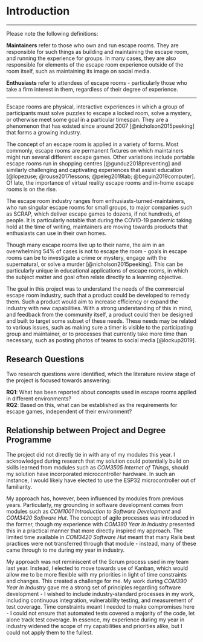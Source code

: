
# Introduction

<!--
The introduction has several purposes. Clearly one is to set the scene for the
project by giving a little relevant background information - try to grab the
reader's interest early. Another is to clearly elucidate the aims and objectives
of the project and the constraints that might affect the way in which the
project is carried out. If the project involves the solution of a specific
problem or the production of a specific system this should be clearly specified
in an informal way. Finally, the introduction should summarise the remaining
chapters of the dissertation, in effect giving the reader an overview of what is
to come.

The type of project will dictate the content and structure of the following
chapters and you should discuss this with your supervisor. For example, for a
theoretical project it is likely that several chapters will be devoted to
constructing the theoretical foundations for the project and will consist of
your own interpretation and synthesis of existing work with suitable examples
discussed throughout. A sequence of chapters that cover theoretical framework,
conditions and assumptions and theory application and comparisons may be
appropriate. For an experimental project, the experimental goals, design,
execution and evaluation might be covered. What now follows is a typical
structure for a 'design and build' project. 

At the end of chapter 1, you should include a brief discussion of your view of
the relationship between your project, and your degree programme. In your
discussion, you should mention any advantages or challenges created by this
relationship.
-->

---

Please note the following definitions:

**Maintainers** refer to those who own and run escape rooms. They are
responsible for such things as building and maintaining the escape room, and
running the experience for groups. In many cases, they are also responsible for
elements of the escape room experience outside of the room itself, such as
maintaining its image on social media.

**Enthusiasts** refer to attendees of escape rooms - particularly those who take
a firm interest in them, regardless of their degree of experience. 

---

Escape rooms are physical, interactive experiences in which a group of
participants must solve puzzles to escape a locked room, solve a mystery, or
otherwise meet some goal in a particular timespan. They are a phenomenon that
has existed since around 2007 [@nicholson2015peeking] that forms a growing
industry.

The concept of an escape room is applied in a variety of forms. Most commonly,
escape rooms are permanent fixtures on which maintainers might run several
different escape games. Other variations include portable escape rooms run in
shopping centres [@gunduz2018preventing] and similarly challenging and
captivating experiences that assist education [@lopezuse; @rouse2017lessons;
@peleg2019lab; @beguin2019computer]. Of late, the importance of virtual reality
escape rooms and in-home escape rooms is on the rise.

The escape room industry ranges from enthusiasts-turned-maintainers, who run
singular escape rooms for small groups, to major companies such as SCRAP, which
deliver escape games to dozens, if not hundreds, of people. It is particularly
notable that during the COVID-19 pandemic taking hold at the time of writing,
maintainers are moving towards products that enthusiasts can use in their own
homes.

Though many escape rooms live up to their name, the aim in an overwhelming 54%
of cases is not to escape the room - goals in escape rooms can be to investigate
a crime or mystery, engage with the supernatural, or solve a murder
[@nicholson2015peeking]. This can be particularly unique in educational
applications of escape rooms, in which the subject matter and goal often relate
directly to a learning objective.

The goal in this project was to understand the needs of the commercial escape
room industry, such that a product could be developed to remedy them. Such a
product would aim to increase efficiency or expand the industry with new
capabilities. With a strong understanding of this in mind, and feedback from the
community itself, a product could then be designed and built to target some
subset of these needs. These needs may be related to various issues, such as
making sure a timer is visible to the participating group and maintainer, or to
processes that currently take more time than necessary, such as posting photos
of teams to social media [@lockup2019].

## Research Questions

Two research questions were identified, which the literature review stage of the
project is focused towards answering:

**RQ1**: What has been reported about concepts used in escape rooms applied in
different environments?   
**RQ2**: Based on this, what can be established as the requirements for escape
games, independent of their environment?

## Relationship between Project and Degree Programme

The project did not directly tie in with any of my modules this year. I
acknowledged during research that my solution could potentially build on skills
learned from modules such as *COM3505 Internet of Things*, should my solution
have incorporated microcontroller hardware. In such an instance, I would likely
have elected to use the ESP32 microcontroller out of familiarity.

My approach has, however, been influenced by modules from previous years.
Particularly, my grounding in software development comes from modules such as
*COM1001 Introduction to Software Development* and *COM3420 Software Hut*. The
concept of agile processes was introduced in the former, though my experience
with *COM390 Year in Industry* presented this in a practical manner that more
directly inspired my approach. The limited time available in *COM3420 Software
Hut* meant that many Rails best practices were not transferred through that
module - instead, many of these came through to me during my year in industry.

My approach was not reminiscent of the Scrum process used in my team last year.
Instead, I elected to move towards use of Kanban, which would allow me to be
more flexible with my priorities in light of time constraints and changes. This
created a challenge for me. My work during *COM390 Year In Industry* gave me a
strong set of principles regarding software development - I wished to include
industry-standard processes in my work, including continuous integration,
vulnerability testing, and measurement of test coverage. Time constraints meant
I needed to make compromises here - I could not ensure that automated tests
covered a majority of the code, let alone track test coverage. In essence, my
experience during my year in industry widened the scope of my capabilities and
priorities alike, but I could not apply them to the fullest.